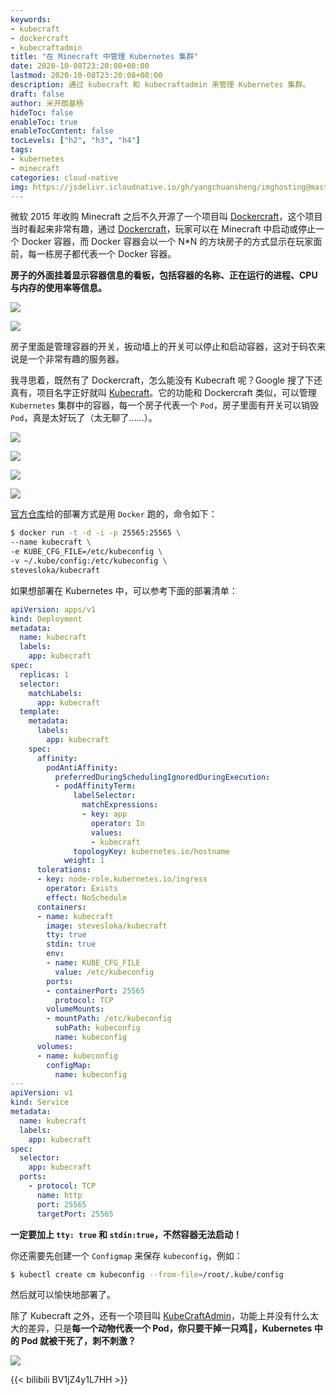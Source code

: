 ```yaml
---
keywords:
- kubecraft
- dockercraft
- kubecraftadmin
title: "在 Minecraft 中管理 Kubernetes 集群"
date: 2020-10-08T23:20:08+08:00
lastmod: 2020-10-08T23:20:08+08:00
description: 通过 kubecraft 和 kubecraftadmin 来管理 Kubernetes 集群。
draft: false 
author: 米开朗基杨
hideToc: false
enableToc: true
enableTocContent: false
tocLevels: ["h2", "h3", "h4"]
tags:
- kubernetes
- minecraft
categories: cloud-native
img: https://jsdelivr.icloudnative.io/gh/yangchuansheng/imghosting@master/img/20201008232412.png
---
```


微软 2015 年收购 Minecraft 之后不久开源了一个项目叫 [Dockercraft](https://github.com/docker/dockercraft)，这个项目当时看起来非常有趣，通过 [Dockercraft](https://github.com/docker/dockercraft)，玩家可以在 Minecraft 中启动或停止一个 Docker 容器，而 Docker 容器会以一个 N*N 的方块房子的方式显示在玩家面前，每一栋房子都代表一个 Docker 容器。

**房子的外面挂着显示容器信息的看板，包括容器的名称、正在运行的进程、CPU 与内存的使用率等信息。**

![](https://jsdelivr.icloudnative.io/gh/yangchuansheng/imghosting@master/img/20201008221254.png)

![](https://jsdelivr.icloudnative.io/gh/yangchuansheng/imghosting@master/img/20201008222053.png)

房子里面是管理容器的开关，扳动墙上的开关可以停止和启动容器，这对于码农来说是一个非常有趣的服务器。

我寻思着，既然有了 Dockercraft，怎么能没有 Kubecraft 呢？Google 搜了下还真有，项目名字正好就叫 [Kubecraft](https://github.com/stevesloka/kubecraft)。它的功能和 Dockercraft 类似，可以管理 `Kubernetes` 集群中的容器，每一个房子代表一个 `Pod`，房子里面有开关可以销毁 `Pod`，真是太好玩了（太无聊了......）。

![](https://jsdelivr.icloudnative.io/gh/yangchuansheng/imghosting@master/img/20201008223401.jpg)

![](https://jsdelivr.icloudnative.io/gh/yangchuansheng/imghosting@master/img/20201008223421.jpg)

![](https://jsdelivr.icloudnative.io/gh/yangchuansheng/imghosting@master/img/20201008223441.jpg)

![](https://jsdelivr.icloudnative.io/gh/yangchuansheng/imghosting@master/img/20201008223513.jpg)

[官方仓库](https://github.com/stevesloka/kubecraft)给的部署方式是用 `Docker` 跑的，命令如下：

```bash
$ docker run -t -d -i -p 25565:25565 \
--name kubecraft \
-e KUBE_CFG_FILE=/etc/kubeconfig \
-v ~/.kube/config:/etc/kubeconfig \
stevesloka/kubecraft
```

如果想部署在 Kubernetes 中，可以参考下面的部署清单：

```yaml
apiVersion: apps/v1
kind: Deployment
metadata:
  name: kubecraft
  labels:
    app: kubecraft
spec:
  replicas: 1 
  selector:
    matchLabels:
      app: kubecraft
  template:
    metadata:
      labels:
        app: kubecraft
    spec:
      affinity:
        podAntiAffinity:
          preferredDuringSchedulingIgnoredDuringExecution:
          - podAffinityTerm:
              labelSelector:
                matchExpressions:
                - key: app
                  operator: In
                  values:
                  - kubecraft 
              topologyKey: kubernetes.io/hostname
            weight: 1
      tolerations:
      - key: node-role.kubernetes.io/ingress
        operator: Exists
        effect: NoSchedule
      containers:
      - name: kubecraft
        image: stevesloka/kubecraft 
        tty: true
        stdin: true
        env:
        - name: KUBE_CFG_FILE 
          value: /etc/kubeconfig
        ports:
        - containerPort: 25565 
          protocol: TCP
        volumeMounts:
        - mountPath: /etc/kubeconfig
          subPath: kubeconfig
          name: kubeconfig
      volumes:
      - name: kubeconfig
        configMap:
          name: kubeconfig
---
apiVersion: v1
kind: Service
metadata:
  name: kubecraft
  labels:
    app: kubecraft
spec:
  selector:
    app: kubecraft
  ports:
    - protocol: TCP
      name: http
      port: 25565
      targetPort: 25565
```

**一定要加上 `tty: true` 和 `stdin:true`，不然容器无法启动！**

你还需要先创建一个 `Configmap` 来保存 `kubeconfig`，例如：

```bash
$ kubectl create cm kubeconfig --from-file=/root/.kube/config
```

然后就可以愉快地部署了。

除了 Kubecraft 之外，还有一个项目叫 [KubeCraftAdmin](https://github.com/erjadi/kubecraftadmin)，功能上并没有什么太大的差异，只是**每一个动物代表一个 Pod，你只要干掉一只鸡🐔，Kubernetes 中的 Pod 就被干死了，刺不刺激？**

![](https://jsdelivr.icloudnative.io/gh/yangchuansheng/imghosting@master/img/20201008224856.png)

{{< bilibili BV1jZ4y1L7HH >}}